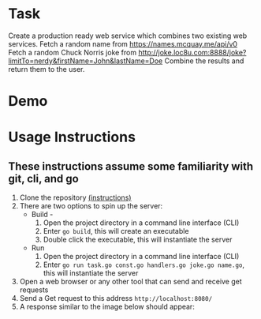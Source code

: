 # Task

Create a production ready web service which combines two existing web services. Fetch a random name from https://names.mcquay.me/api/v0 Fetch a random Chuck Norris joke from http://joke.loc8u.com:8888/joke?limitTo=nerdy&firstName=John&lastName=Doe Combine the results and return them to the user.

# Demo

# Usage Instructions
## These instructions assume some familiarity with git, cli, and go

1. Clone the repository [(instructions)](https://docs.github.com/en/repositories/creating-and-managing-repositories/cloning-a-repository)
2. There are two options to spin up the server:
   * Build - 
        1. Open the project directory in a command line interface (CLI)
        2. Enter `go build`, this will create an executable
        3. Double click the executable, this will instantiate the server
   * Run
        1. Open the project directory in a command line interface (CLI) 
        2. Enter `go run task.go const.go handlers.go joke.go name.go`, this will instantiate the server
3. Open a web browser or any other tool that can send and receive get requests
4. Send a Get request to this address `http://localhost:8080/`
5. A response similar to the image below should appear:
